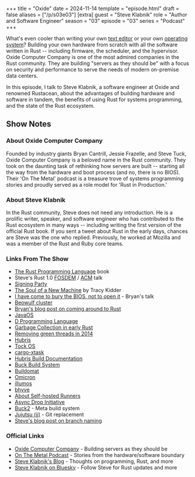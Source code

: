+++
title = "Oxide"
date = 2024-11-14
template = "episode.html"
draft = false
aliases = ["/p/s03e03"]
[extra]
guest = "Steve Klabnik"
role = "Author and Software Engineer"
season = "03"
episode = "03"
series = "Podcast"
+++

What's even cooler than writing your own [text editor](/podcast/s03e01-zed/) or your own [operating system](/podcast/s02e07-system76/)? Building your own hardware from scratch with all the software written in Rust -- including firmware, the scheduler, and the hypervisor. 
Oxide Computer Company is one of the most admired companies in the Rust community. They are building "servers as they should be" with a focus on security and performance to serve the needs of modern on-premise data centers.

In this episode, I talk to Steve Klabnik, a software engineer at Oxide and renowned Rustacean, about the advantages of building hardware and software in tandem, the benefits of using Rust for systems programming, and the state of the Rust ecosystem. 

<!-- more -->

## Show Notes

### About Oxide Computer Company

Founded by industry giants Bryan Cantrill, Jessie Frazelle, and Steve Tuck, Oxide Computer Company is a beloved name in the Rust community. They took on the daunting task of rethinking how servers are built -- starting all the way from the hardware and boot process (and no, there is no BIOS).
Their 'On The Metal' podcast is a treasure trove of systems programming stories and proudly served as a role model for 'Rust in Production.'

### About Steve Klabnik

In the Rust community, Steve does not need any introduction. He is a prolific writer, speaker, and software engineer who has contributed to the Rust ecosystem in many ways -- including writing the first version of the official Rust book. If you sent a tweet about Rust in the early days, chances are Steve was the one who replied. Previously, he worked at Mozilla and was a member of the Rust and Ruby core teams. 

### Links From The Show

- [The Rust Programming Language](https://doc.rust-lang.org/book/) book
- Steve's Rust 1.0 [FOSDEM](https://archive.fosdem.org/2015/schedule/event/the_story_of_rust/) / [ACM](https://www.youtube.com/watch?v=79PSagCD_AY) talk
- [Signing Party](https://folklore.org/Signing_Party.html?sort=date)
- [The Soul of a New Machine](https://en.wikipedia.org/wiki/The_Soul_of_a_New_Machine) by Tracy Kidder
- [I have come to bury the BIOS, not to open it](https://www.osfc.io/2022/talks/i-have-come-to-bury-the-bios-not-to-open-it-the-need-for-holistic-systems/) - Bryan's talk
- [Beowulf cluster](https://en.wikipedia.org/wiki/Beowulf_cluster)
- [Bryan's blog post on coming around to Rust](https://bcantrill.dtrace.org/2018/09/18/falling-in-love-with-rust/)
- [JavaOS](https://en.wikipedia.org/wiki/JavaOS)
- [D Programming Language](https://dlang.org/)
- [Garbage Collection in early Rust](https://pcwalton.github.io/_posts/2013-06-02-removing-garbage-collection-from-the-rust-language.html)
- [Removing green threads in 2014](https://github.com/rust-lang/rfcs/blob/master/text/0230-remove-runtime.md)
- [Hubris](https://github.com/oxidecomputer/hubris)
- [Tock OS](https://tockos.org/)
- [cargo-xtask](https://github.com/matklad/cargo-xtask)
- [Hubris Build Documentation](https://github.com/oxidecomputer/hubris?tab=readme-ov-file#build)
- [Buck Build System](https://buck.build/)
- [Buildomat](https://github.com/oxidecomputer/buildomat)
- [Omicron](https://github.com/oxidecomputer/omicron)
- [illumos](https://illumos.org/)
- [bhyve](https://bhyve.org/)
- [About Self-hosted Runners](https://docs.github.com/en/actions/hosting-your-own-runners/managing-self-hosted-runners/about-self-hosted-runners)
- [Async Drop Initiative](https://rust-lang.github.io/async-fundamentals-initiative/roadmap/async_drop.html)
- [Buck2](https://buck2.build/) - Meta build system
- [Jujutsu (jj)](https://martinvonz.github.io/jj/) - Git replacement
- [Steve's blog post on branch naming](https://steveklabnik.com/writing/against-names/)

### Official Links

- [Oxide Computer Company](https://oxide.computer/) - Building servers as they should be
- [On The Metal Podcast](https://oxide.computer/podcasts/on-the-metal) - Stories from the hardware/software boundary
- [Steve Klabnik's Blog](https://words.steveklabnik.com/) - Thoughts on programming, Rust, and more
- [Steve Klabnik on Bluesky](https://bsky.app/profile/steveklabnik.com) - Follow Steve for Rust updates and more
